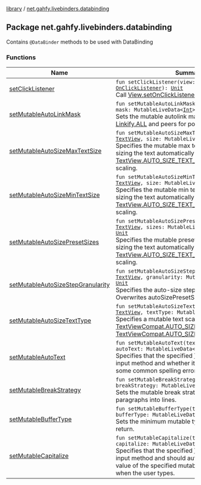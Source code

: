 [library](../index.md) / [net.gahfy.livebinders.databinding](./index.md)

## Package net.gahfy.livebinders.databinding

Contains `@DataBinder` methods to be used with DataBinding

### Functions

| Name | Summary |
|---|---|
| [setClickListener](set-click-listener.md) | `fun setClickListener(view: `[`View`](https://developer.android.com/reference/android/view/View.html)`, l: `[`OnClickListener`](https://developer.android.com/reference/android/view/View/OnClickListener.html)`): `[`Unit`](https://kotlinlang.org/api/latest/jvm/stdlib/kotlin/-unit/index.html)<br>Call [View.setOnClickListener](https://developer.android.com/reference/android/view/View.html#setOnClickListener(android.view.View.OnClickListener)) |
| [setMutableAutoLinkMask](set-mutable-auto-link-mask.md) | `fun setMutableAutoLinkMask(textView: `[`TextView`](https://developer.android.com/reference/android/widget/TextView.html)`, mask: MutableLiveData<`[`Int`](https://kotlinlang.org/api/latest/jvm/stdlib/kotlin/-int/index.html)`>?): `[`Unit`](https://kotlinlang.org/api/latest/jvm/stdlib/kotlin/-unit/index.html)<br>Sets the mutable autolink mask of the text. See [Linkify.ALL](https://developer.android.com/reference/android/text/util/Linkify.html#ALL) and peers for possible values. |
| [setMutableAutoSizeMaxTextSize](set-mutable-auto-size-max-text-size.md) | `fun setMutableAutoSizeMaxTextSize(textView: `[`TextView`](https://developer.android.com/reference/android/widget/TextView.html)`, size: MutableLiveData<`[`Int`](https://kotlinlang.org/api/latest/jvm/stdlib/kotlin/-int/index.html)`>?): `[`Unit`](https://kotlinlang.org/api/latest/jvm/stdlib/kotlin/-unit/index.html)<br>Specifies the mutable max text size (in pixels) when sizing the text automatically using [TextView.AUTO_SIZE_TEXT_TYPE_UNIFORM](https://developer.android.com/reference/android/widget/TextView.html#AUTO_SIZE_TEXT_TYPE_UNIFORM) scaling. |
| [setMutableAutoSizeMinTextSize](set-mutable-auto-size-min-text-size.md) | `fun setMutableAutoSizeMinTextSize(textView: `[`TextView`](https://developer.android.com/reference/android/widget/TextView.html)`, size: MutableLiveData<`[`Int`](https://kotlinlang.org/api/latest/jvm/stdlib/kotlin/-int/index.html)`>?): `[`Unit`](https://kotlinlang.org/api/latest/jvm/stdlib/kotlin/-unit/index.html)<br>Specifies the mutable min text size (in pixels) when sizing the text automatically using [TextView.AUTO_SIZE_TEXT_TYPE_UNIFORM](https://developer.android.com/reference/android/widget/TextView.html#AUTO_SIZE_TEXT_TYPE_UNIFORM) scaling. |
| [setMutableAutoSizePresetSizes](set-mutable-auto-size-preset-sizes.md) | `fun setMutableAutoSizePresetSizes(textView: `[`TextView`](https://developer.android.com/reference/android/widget/TextView.html)`, sizes: MutableLiveData<`[`IntArray`](https://kotlinlang.org/api/latest/jvm/stdlib/kotlin/-int-array/index.html)`>?): `[`Unit`](https://kotlinlang.org/api/latest/jvm/stdlib/kotlin/-unit/index.html)<br>Specifies the mutable preset sizes (in pixels) when sizing the text automatically using [TextView.AUTO_SIZE_TEXT_TYPE_UNIFORM](https://developer.android.com/reference/android/widget/TextView.html#AUTO_SIZE_TEXT_TYPE_UNIFORM) scaling. |
| [setMutableAutoSizeStepGranularity](set-mutable-auto-size-step-granularity.md) | `fun setMutableAutoSizeStepGranularity(textView: `[`TextView`](https://developer.android.com/reference/android/widget/TextView.html)`, granularity: MutableLiveData<`[`Int`](https://kotlinlang.org/api/latest/jvm/stdlib/kotlin/-int/index.html)`>?): `[`Unit`](https://kotlinlang.org/api/latest/jvm/stdlib/kotlin/-unit/index.html)<br>Specifies the auto-size step size (in pixels). Overwrites autoSizePresetSizes if set. |
| [setMutableAutoSizeTextType](set-mutable-auto-size-text-type.md) | `fun setMutableAutoSizeTextType(textView: `[`TextView`](https://developer.android.com/reference/android/widget/TextView.html)`, textType: MutableLiveData<`[`Int`](https://kotlinlang.org/api/latest/jvm/stdlib/kotlin/-int/index.html)`>?): `[`Unit`](https://kotlinlang.org/api/latest/jvm/stdlib/kotlin/-unit/index.html)<br>Specifies a mutable text scaling type, [TextViewCompat.AUTO_SIZE_TEXT_TYPE_NONE](https://developer.android.com/reference/android/support/v4/widget/TextViewCompat.html#AUTO_SIZE_TEXT_TYPE_NONE) or [TextViewCompat.AUTO_SIZE_TEXT_TYPE_UNIFORM](https://developer.android.com/reference/android/support/v4/widget/TextViewCompat.html#AUTO_SIZE_TEXT_TYPE_UNIFORM) |
| [setMutableAutoText](set-mutable-auto-text.md) | `fun setMutableAutoText(textView: `[`TextView`](https://developer.android.com/reference/android/widget/TextView.html)`, autoText: MutableLiveData<`[`Boolean`](https://kotlinlang.org/api/latest/jvm/stdlib/kotlin/-boolean/index.html)`>?): `[`Unit`](https://kotlinlang.org/api/latest/jvm/stdlib/kotlin/-unit/index.html)<br>Specifies that the specified [TextView](https://developer.android.com/reference/android/widget/TextView.html) has a textual input method and whether it automatically corrects some common spelling errors. |
| [setMutableBreakStrategy](set-mutable-break-strategy.md) | `fun setMutableBreakStrategy(textView: `[`TextView`](https://developer.android.com/reference/android/widget/TextView.html)`, breakStrategy: MutableLiveData<`[`Int`](https://kotlinlang.org/api/latest/jvm/stdlib/kotlin/-int/index.html)`>?): `[`Unit`](https://kotlinlang.org/api/latest/jvm/stdlib/kotlin/-unit/index.html)<br>Sets the mutable break strategy for breaking paragraphs into lines. |
| [setMutableBufferType](set-mutable-buffer-type.md) | `fun setMutableBufferType(textView: `[`TextView`](https://developer.android.com/reference/android/widget/TextView.html)`, bufferType: MutableLiveData<`[`BufferType`](https://developer.android.com/reference/android/widget/TextView/BufferType.html)`>?): `[`Unit`](https://kotlinlang.org/api/latest/jvm/stdlib/kotlin/-unit/index.html)<br>Sets the minimum mutable type that getText() will return. |
| [setMutableCapitalize](set-mutable-capitalize.md) | `fun setMutableCapitalize(textView: `[`TextView`](https://developer.android.com/reference/android/widget/TextView.html)`, capitalize: MutableLiveData<`[`Capitalize`](https://developer.android.com/reference/android/text/method/TextKeyListener/Capitalize.html)`>?): `[`Unit`](https://kotlinlang.org/api/latest/jvm/stdlib/kotlin/-unit/index.html)<br>Specifies that the specified [TextView](https://developer.android.com/reference/android/widget/TextView.html) has a textual input method and should automatically apply the value of the specified mutable capitalize method when the user types. |
